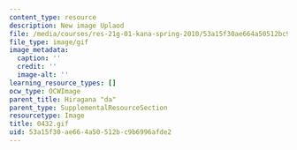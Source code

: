 ```yaml
---
content_type: resource
description: New image Uplaod
file: /media/courses/res-21g-01-kana-spring-2010/53a15f30ae664a50512bc9b6996afde2_0432.gif
file_type: image/gif
image_metadata:
  caption: ''
  credit: ''
  image-alt: ''
learning_resource_types: []
ocw_type: OCWImage
parent_title: Hiragana "da"
parent_type: SupplementalResourceSection
resourcetype: Image
title: 0432.gif
uid: 53a15f30-ae66-4a50-512b-c9b6996afde2
---
```

